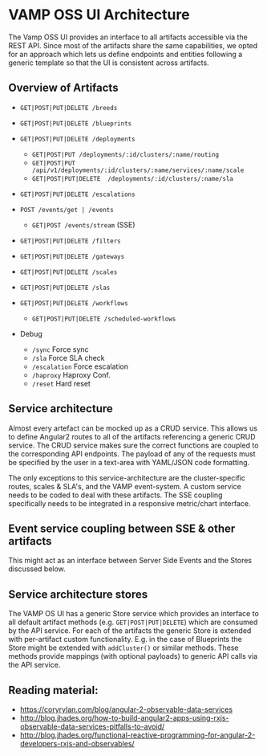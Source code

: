 # VAMP OSS UI Architecture

The Vamp OSS UI provides an interface to all artifacts accessible via the REST API. Since most of the artifacts share the same capabilities, we opted for an approach which lets us define endpoints and entities following a generic template so that the UI is consistent across artifacts.

## Overview of Artifacts

- `GET|POST|PUT|DELETE /breeds`
- `GET|POST|PUT|DELETE /blueprints`
- `GET|POST|PUT|DELETE /deployments`
	- `GET|POST|PUT /deployments/:id/clusters/:name/routing`
	- `GET|POST|PUT /api/v1/deployments/:id/clusters/:name/services/:name/scale`
	- `GET|POST|PUT|DELETE  /deployments/:id/clusters/:name/sla`
- `GET|POST|PUT|DELETE /escalations`
- `POST /events/get | /events`
	- `GET|POST /events/stream` (SSE)
- `GET|POST|PUT|DELETE /filters`
- `GET|POST|PUT|DELETE /gateways`
- `GET|POST|PUT|DELETE /scales`
- `GET|POST|PUT|DELETE /slas`
- `GET|POST|PUT|DELETE /workflows`
	- `GET|POST|PUT|DELETE /scheduled-workflows`

- Debug
	- `/sync` Force sync
	- `/sla` Force SLA check
	- `/escalation` Force escalation
	- `/haproxy` Haproxy Conf.
	- `/reset` Hard reset

## Service architecture

Almost every artefact can be mocked up as a CRUD service. This allows us to define Angular2 routes to all of the artifacts referencing a generic CRUD service. The CRUD service makes sure the correct functions are coupled to the corresponding API endpoints. The payload of any of the requests must be specified by the user in a text-area with YAML/JSON code formatting.

The only exceptions to this service-architecture are the cluster-specific routes, scales & SLA's, and the VAMP event-system. A custom service needs to be coded to deal with these artifacts. The SSE coupling specifically needs to be integrated in a responsive metric/chart interface.

## Event service coupling between SSE & other artifacts

This might act as an interface between Server Side Events and the Stores discussed below.

## Service architecture stores

The VAMP OS UI has a generic Store service which provides an interface to all default artifact methods (e.g. `GET|POST|PUT|DELETE`) which are consumed by the API service. For each of the artifacts the generic Store is extended with per-artifact custom functionality. E.g. in the case of Blueprints the Store might be extended with `addCluster()` or similar methods. These methods provide mappings (with optional payloads) to generic API calls via the API service.

## Reading material:

- https://coryrylan.com/blog/angular-2-observable-data-services
- http://blog.jhades.org/how-to-build-angular2-apps-using-rxjs-observable-data-services-pitfalls-to-avoid/
- http://blog.jhades.org/functional-reactive-programming-for-angular-2-developers-rxjs-and-observables/
